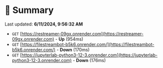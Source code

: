 # 📖 Summary
Last updated: **6/11/2024, 9:56:32 AM**

- `GET` [https://restreamer-09gx.onrender.com](https://restreamer-09gx.onrender.com) - **Up** (954ms)
- `GET` [https://filestreambot-b5k6.onrender.com/](https://filestreambot-b5k6.onrender.com/) - **Down** (170ms)
- `GET` [https://jupyterlab-python3-12-3.onrender.com](https://jupyterlab-python3-12-3.onrender.com) - **Down** (176ms)
